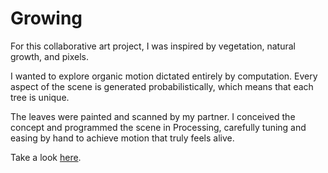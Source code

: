 # Growing
For this collaborative art project, I was inspired by vegetation, natural growth, and pixels.

I wanted to explore organic motion dictated entirely by computation. Every aspect of the scene is generated probabilistically, which means that each tree is unique.

The leaves were painted and scanned by my partner. I conceived the concept and programmed the scene in Processing, carefully tuning and easing by hand to achieve motion that truly feels alive.

Take a look [here](https://player.vimeo.com/video/178700892).
